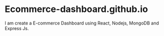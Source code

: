 # Ecommerce-dashboard.github.io
I am create a E-commerce Dashboard using React, Nodejs, MongoDB and Express Js.
